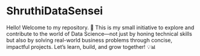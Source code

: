 # ShruthiDataSensei
Hello! Welcome to my repository. 🚀 This is my small initiative to explore and contribute to the world of Data Science—not just by honing technical skills but also by solving real-world business problems through concise, impactful projects. Let’s learn, build, and grow together! 💡📊
